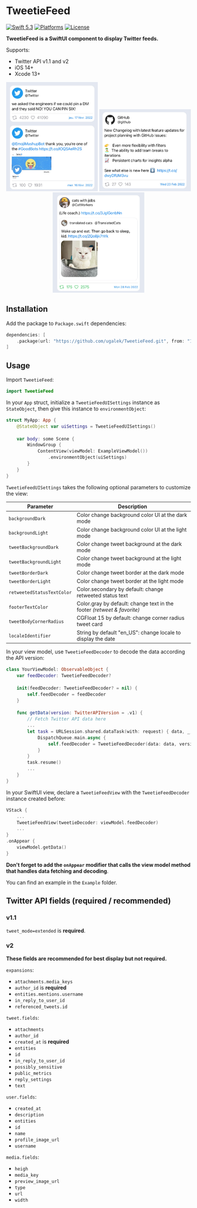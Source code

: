 # TweetieFeed

[![Swift 5.3](https://img.shields.io/badge/swift-5.3-green.svg?longCache=true&style=flat-square)](https://developer.apple.com/swift)
[![Platforms](https://img.shields.io/badge/platform-iOS-blue.svg?longCache=true&style=flat-square)](https://www.apple.com)
[![License](https://img.shields.io/badge/license-MIT-blue.svg?longCache=true&style=flat-square)](https://en.wikipedia.org/wiki/MIT_License)

**TweetieFeed is a SwiftUI component to display Twitter feeds.**

Supports:

* Twitter API v1.1 and v2
* iOS 14+
* Xcode 13+

<p align="center">
<img src="Screenshots/tweetTwitter.jpg" width="250"/>
<img src="Screenshots/tweetGitHub.jpg" width="250"/>
<img src="Screenshots/quoted.jpg" width="250"/>
</p>

## Installation

Add the package to `Package.swift` dependencies:

```swift
dependencies: [
    .package(url: "https://github.com/ugalek/TweetieFeed.git", from: "1.0.0")
]
```

## Usage

Import `TweetieFeed`:

```swift
import TweetieFeed
```

In your `App` struct, initialize a `TweetieFeedUISettings` instance as `StateObject`, then give this instance to `environmentObject`:

```swift
struct MyApp: App {
    @StateObject var uiSettings = TweetieFeedUISettings()
    
    var body: some Scene {
        WindowGroup {
            ContentView(viewModel: ExampleViewModel())
                .environmentObject(uiSettings)
        }
    }
}

```

`TweetieFeedUISettings` takes the following optional parameters to customize the view:

Parameter                  | Description
---------------------------|------------------------------------------------------------------------
`backgroundDark`           | Color change background color UI at the dark mode
`backgroundLight`          | Color change background color UI at the light mode
`tweetBackgroundDark`      | Color change tweet background at the dark mode
`tweetBackgroundLight`     | Color change tweet background at the light mode
`tweetBorderDark`          | Color change tweet border at the dark mode
`tweetBorderLight`         | Color change tweet border at the light mode
`retweetedStatusTextColor` | Color.secondary by default: change retweeted status text
`footerTextColor`          | Color.gray by default: change text in the footer *(retweet & favorite)*
`tweetBodyCornerRadius`    | CGFloat 15 by default: change corner radius tweet card
`localeIdentifier`         | String by default "en_US": change locale to display the date


In your view model, use `TweetieFeedDecoder` to decode the data according the API version:

```swift
class YourViewModel: ObservableObject {
    var feedDecoder: TweetieFeedDecoder?
    
    init(feedDecoder: TweetieFeedDecoder? = nil) {
        self.feedDecoder = feedDecoder
    }
    
    func getData(version: TwitterAPIVersion = .v1) {
        // Fetch Twitter API data here
        ...
        let task = URLSession.shared.dataTask(with: request) { data, _, _ in
            DispatchQueue.main.async {
                self.feedDecoder = TweetieFeedDecoder(data: data, version: version)
            }
        }
        task.resume()
        ...
    }
}
```

In your SwiftUI view, declare a `TweetieFeedView` with the `TweetieFeedDecoder` instance created before:

```swift
VStack {
    ...
    TweetieFeedView(tweetieDecoder: viewModel.feedDecoder)
    ...
}
.onAppear {
    viewModel.getData()
}
```

**Don't forget to add the `onAppear` modifier that calls the view model method that handles data fetching and decoding**.

You can find an example in the `Example` folder.

## Twitter API fields (required / recommended)

### v1.1

`tweet_mode=extended` is **required**.

### v2

**These fields are recommended for best display but not required.**

`expansions`:

* `attachments.media_keys`
* `author_id` is **required**
* `entities.mentions.username`
* `in_reply_to_user_id`
* `referenced_tweets.id `

`tweet.fields`:

* `attachments`
* `author_id`
* `created_at` is **required**
* `entities`
* `id`
* `in_reply_to_user_id`
* `possibly_sensitive`
* `public_metrics`
* `reply_settings`
* `text`

`user.fields`:

* `created_at`
* `description`
* `entities`
* `id`
* `name`
* `profile_image_url`
* `username`

`media.fields`:

* `heigh`
* `media_key`
* `preview_image_url`
* `type`
* `url`
* `width`
